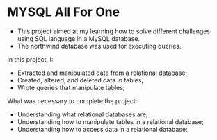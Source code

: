 # MYSQL All For One

<ul>
<li>This project aimed at my learning how to solve different challenges using SQL language in a MySQL database.</li>
<li>The northwind database was used for executing queries.</li>
</ul>

In this project, I:
<ul>
<li>Extracted and manipulated data from a relational database;</li>
<li>Created, altered, and deleted data in tables;</li>
<li>Wrote queries that manipulate tables;</li>
</ul>

What was necessary to complete the project:
<ul>
<li>Understanding what relational databases are;</li>
<li>Understanding how to manipulate tables in a relational database;</li>
<li>Understanding how to access data in a relational database;</li>
</ul>
